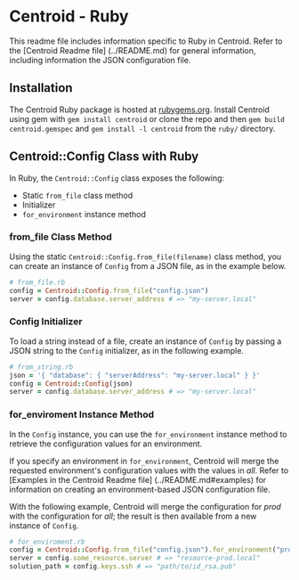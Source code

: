 # Centroid - Ruby

This readme file includes information specific to Ruby in Centroid. Refer to the [Centroid Readme file] (../README.md) for general information, including information the JSON configuration file. 

## Installation

The Centroid Ruby package is hosted at [rubygems.org](https://rubygems.org/gems/centroid). Install Centroid using gem with `gem install centroid` or clone the repo and then `gem build centroid.gemspec` and `gem install -l centroid` from the `ruby/` directory.

## Centroid::Config Class with Ruby

In Ruby, the `Centroid::Config` class exposes the following: 

+ Static `from_file` class method
+ Initializer
+ `for_environment` instance method

### from_file Class Method

Using the static `Centroid::Config.from_file(filename)` class method, you can create an instance of `Config` from a JSON file, as in the example below. 

```rb
# from_file.rb
config = Centroid::Config.from_file("config.json")
server = config.database.server_address # => "my-server.local"
```

### Config Initializer

To load a string instead of a file, create an instance of `Config` by passing a JSON string to the `Config` initializer, as in the following example.

```rb
# from_string.rb
json = '{ "database": { "serverAddress": "my-server.local" } }'
config = Centroid::Config(json)
server = config.database.server_address # => "my-server.local"
```

### for_enviroment Instance Method

In the `Config` instance, you can use the `for_environment` instance method to retrieve the configuration values for an environment. 

If you specify an environment in `for_environment`, Centroid will merge the requested environment's configuration values with the values in *all*. Refer to [Examples in the Centroid Readme file] (../README.md#examples) for information on creating an environment-based JSON configuration file. 

With the following example, Centroid will merge the configuration for *prod* with the configuration for *all*; the result is then available from a new instance of `Config`.

```rb
# for_enviroment.rb
config = Centroid::Config.from_file("config.json").for_environment("prod")
server = config.some_resource.server # => "resource-prod.local"
solution_path = config.keys.ssh # => "path/to/id_rsa.pub"
```
